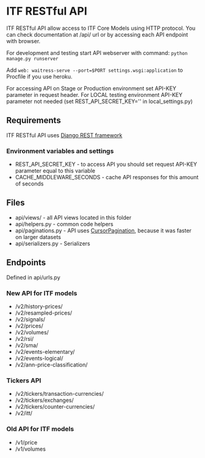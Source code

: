 # ITF RESTful API

ITF RESTful API allow access to ITF Core Models using HTTP protocol.
You can check documentation at /api/ url or by accessing each API endpoint with browser.

For development and testing start API webserver with command:
`python manage.py runserver`

Add `web: waitress-serve --port=$PORT settings.wsgi:application` to Procfile if you use heroku.

For accessing API on Stage or Production environment set API-KEY parameter in request header.
For LOCAL testing environment API-KEY parameter not needed (set REST_API_SECRET_KEY='' in local_settings.py)

## Requirements

ITF RESTful API uses [Django REST framework](https://github.com/encode/django-rest-framework/tree/master)

### Environment variables and settings

* REST_API_SECRET_KEY - to access API you should set request API-KEY parameter equal to this variable
* CACHE_MIDDLEWARE_SECONDS - cache API responses for this amount of seconds 


## Files
* api/views/ - all API views located in this folder
* api/helpers.py - common code helpers
* api/paginations.py - API uses [CursorPagination](http://www.django-rest-framework.org/api-guide/pagination/#cursorpagination), because it was faster on larger datasets
* api/serializers.py - Serializers

## Endpoints
Defined in api/urls.py

### New API for ITF models
* /v2/history-prices/
* /v2/resampled-prices/
* /v2/signals/
* /v2/prices/
* /v2/volumes/
* /v2/rsi/
* /v2/sma/
* /v2/events-elementary/
* /v2/events-logical/
* /v2/ann-price-classification/

### Tickers API
* /v2/tickers/transaction-currencies/
* /v2/tickers/exchanges/
* /v2/tickers/counter-currencies/
* /v2/itt/

### Old API for ITF models
* /v1/price
* /v1/volumes
